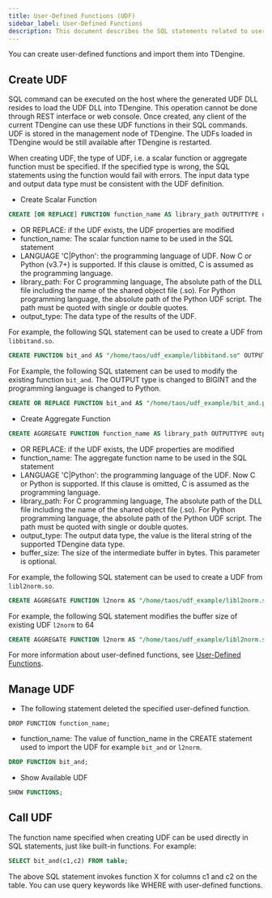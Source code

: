 ```yaml
---
title: User-Defined Functions (UDF)
sidebar_label: User-Defined Functions
description: This document describes the SQL statements related to user-defined functions (UDF) in TDengine.
---
```


You can create user-defined functions and import them into TDengine.
## Create UDF

SQL command can be executed on the host where the generated UDF DLL resides to load the UDF DLL into TDengine. This operation cannot be done through REST interface or web console. Once created, any client of the current TDengine can use these UDF functions in their SQL commands. UDF is stored in the management node of TDengine. The UDFs loaded in TDengine would be still available after TDengine is restarted.

When creating UDF, the type of UDF, i.e. a scalar function or aggregate function must be specified. If the specified type is wrong, the SQL statements using the function would fail with errors. The input data type and output data type must be consistent with the UDF definition.

- Create Scalar Function
```sql
CREATE [OR REPLACE] FUNCTION function_name AS library_path OUTPUTTYPE output_type [LANGUAGE 'C|Python'];
```
  - OR REPLACE: if the UDF exists, the UDF properties are modified
  - function_name: The scalar function name to be used in the SQL statement
  - LANGUAGE 'C|Python': the programming language of UDF. Now C or Python (v3.7+) is supported. If this clause is omitted, C is assumed as the programming language.
  - library_path: For C programming language, The absolute path of the DLL file including the name of the shared object file (.so). For Python programming language, the absolute path of the Python UDF script. The path must be quoted with single or double quotes.
  - output_type: The data type of the results of the UDF.

  For example, the following SQL statement can be used to create a UDF from `libbitand.so`.

  ```sql
  CREATE FUNCTION bit_and AS "/home/taos/udf_example/libbitand.so" OUTPUTTYPE INT;
  ```
  For Example, the following SQL statement can be used to modify the existing function `bit_and`. The OUTPUT type is changed to BIGINT and the programming language is changed to Python.

  ```sql
  CREATE OR REPLACE FUNCTION bit_and AS "/home/taos/udf_example/bit_and.py" OUTPUTTYPE BIGINT LANGUAGE 'Python';
  ```

- Create Aggregate Function
```sql
CREATE AGGREGATE FUNCTION function_name AS library_path OUTPUTTYPE output_type [ BUFSIZE buffer_size ];
```
  - OR REPLACE: if the UDF exists, the UDF properties are modified
  - function_name: The aggregate function name to be used in the SQL statement
  - LANGUAGE 'C|Python': the programming language of the UDF. Now C or Python is supported. If this clause is omitted, C is assumed as the programming language.
  - library_path: For C programming language, The absolute path of the DLL file including the name of the shared object file (.so). For Python programming language, the absolute path of the Python UDF script. The path must be quoted with single or double quotes.
  - output_type: The output data type, the value is the literal string of the supported TDengine data type.
  - buffer_size: The size of the intermediate buffer in bytes. This parameter is optional.

  For example, the following SQL statement can be used to create a UDF from `libl2norm.so`.

  ```sql
  CREATE AGGREGATE FUNCTION l2norm AS "/home/taos/udf_example/libl2norm.so" OUTPUTTYPE DOUBLE bufsize 8;
  ```
  For example, the following SQL statement modifies the buffer size of existing UDF `l2norm` to 64 
  ```sql
  CREATE AGGREGATE FUNCTION l2norm AS "/home/taos/udf_example/libl2norm.so" OUTPUTTYPE DOUBLE bufsize 64;
  ``` 

For more information about user-defined functions, see [User-Defined Functions](https://docs.tdengine.com/develop/udf/).

## Manage UDF

- The following statement deleted the specified user-defined function.
```
DROP FUNCTION function_name;
```

- function_name: The value of function_name in the CREATE statement used to import the UDF for example `bit_and` or `l2norm`. 
```sql
DROP FUNCTION bit_and;
```
- Show Available UDF
```sql
SHOW FUNCTIONS;
```

## Call UDF

The function name specified when creating UDF can be used directly in SQL statements, just like built-in functions. For example:
```sql
SELECT bit_and(c1,c2) FROM table;
```

The above SQL statement invokes function X for columns c1 and c2 on the table. You can use query keywords like WHERE with user-defined functions.
